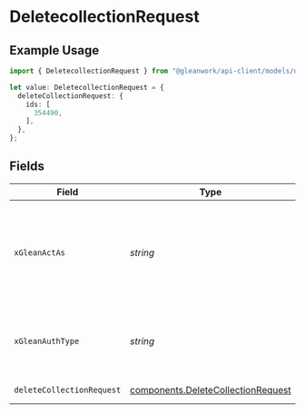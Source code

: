 # DeletecollectionRequest

## Example Usage

```typescript
import { DeletecollectionRequest } from "@gleanwork/api-client/models/operations";

let value: DeletecollectionRequest = {
  deleteCollectionRequest: {
    ids: [
      354490,
    ],
  },
};
```

## Fields

| Field                                                                                                                    | Type                                                                                                                     | Required                                                                                                                 | Description                                                                                                              |
| ------------------------------------------------------------------------------------------------------------------------ | ------------------------------------------------------------------------------------------------------------------------ | ------------------------------------------------------------------------------------------------------------------------ | ------------------------------------------------------------------------------------------------------------------------ |
| `xGleanActAs`                                                                                                            | *string*                                                                                                                 | :heavy_minus_sign:                                                                                                       | Email address of a user on whose behalf the request is intended to be made (should be non-empty only for global tokens). |
| `xGleanAuthType`                                                                                                         | *string*                                                                                                                 | :heavy_minus_sign:                                                                                                       | Auth type being used to access the endpoint (should be non-empty only for global tokens).                                |
| `deleteCollectionRequest`                                                                                                | [components.DeleteCollectionRequest](../../models/components/deletecollectionrequest.md)                                 | :heavy_check_mark:                                                                                                       | DeleteCollection request                                                                                                 |